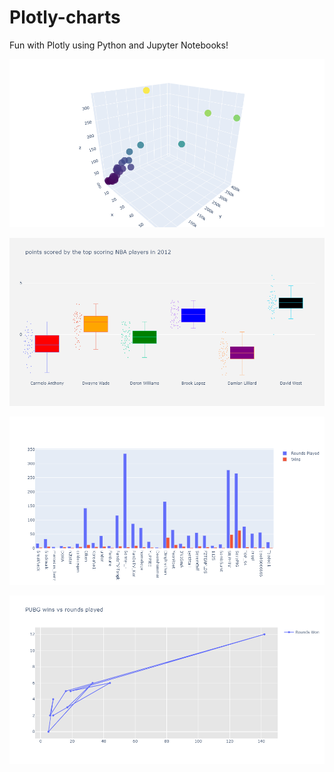 # Plotly-charts

Fun with Plotly using Python and Jupyter Notebooks!

<img src="pubg-3d-plot.png" width=600 /><br>

<img src="nba_box_whisker.png" width=600 /><br>

<img src="pubg_bar.png" width=600 /><br>

<img src="pubg_scatter.png" width=600 /><br>


